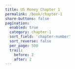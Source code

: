 ```yaml
---
title: US Money Chapter 1
permalink: /book/chapter-1
share-buttons: false
pagination:
  enabled: true
  category: chapter-1
  sort_field: 'chapter-number'
  sort_reverse: false
  per_page: 500
  trail:
    before: 2
    after: 2
---
```

